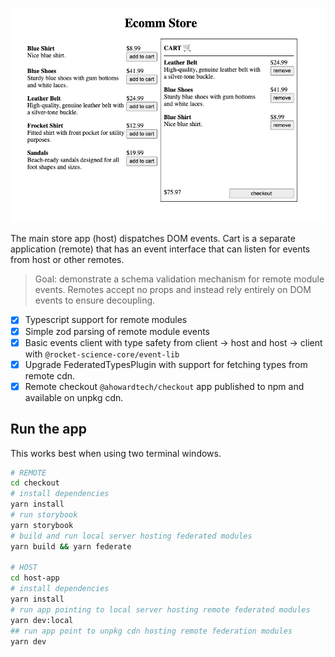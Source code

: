 ![host app screenshot](/host-app/public/host-app.png)

The main store app (host) dispatches DOM events. Cart is a separate application (remote) that has an event interface that can listen for events from host or other remotes.

> Goal: demonstrate a schema validation mechanism for remote module events. Remotes accept no props and instead rely entirely on DOM events to ensure decoupling.

- [x] Typescript support for remote modules
- [x] Simple zod parsing of remote module events
- [x] Basic events client with type safety from client -> host and host -> client with `@rocket-science-core/event-lib`
- [x] Upgrade FederatedTypesPlugin with support for fetching types from remote cdn.
- [x] Remote checkout `@ahowardtech/checkout` app published to npm and available on unpkg cdn.

## Run the app

This works best when using two terminal windows.

```bash
# REMOTE
cd checkout
# install dependencies
yarn install
# run storybook
yarn storybook
# build and run local server hosting federated modules
yarn build && yarn federate

# HOST
cd host-app
# install dependencies
yarn install
# run app pointing to local server hosting remote federated modules
yarn dev:local
## run app point to unpkg cdn hosting remote federation modules
yarn dev
```
